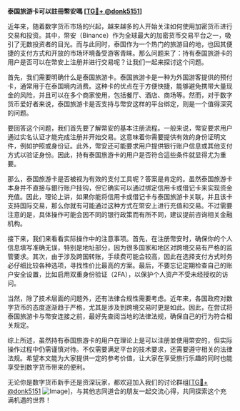 **泰国旅游卡可以註冊幣安嗎 [[TG💪+ @donk5151](https://t.me/s/donk5151)]**

近年来，随着数字货币市场的兴起，越来越多的人开始关注如何使用加密货币进行交易和投资。其中，幣安（Binance）作为全球最大的加密货币交易平台之一，吸引了无数投资者的目光。而与此同时，泰国作为一个热门的旅游目的地，也因其便捷的支付方式和开放的市场环境备受游客青睐。那么问题来了：持有泰国旅游卡的用户是否可以在幣安上注册并进行交易呢？让我们一起来探讨这个问题。

首先，我们需要明确什么是泰国旅游卡。泰国旅游卡是一种为外国游客提供的预付卡，通常用于在泰国境内消费。这种卡的优点在于方便快捷，能够避免携带大量现金的风险，并且可以在多个商家使用，包括餐厅、酒店、商场等。然而，对于数字货币爱好者来说，泰国旅游卡是否支持与幣安这样的平台绑定，则是一个值得深究的问题。

要回答这个问题，我们首先要了解幣安的基本注册流程。一般来说，幣安要求用户通过实名认证才能完成注册并开始交易。这意味着你需要提供有效的身份证明文件，例如护照或身份证。此外，幣安还可能要求用户提供银行账户信息或其他支付方式以验证身份。因此，持有泰国旅游卡的用户是否符合這些条件就显得尤为重要。

那么，泰国旅游卡是否被视为有效的支付工具呢？答案是肯定的。虽然泰国旅游卡本身并不直接与銀行账户挂钩，但它确实可以通过绑定信用卡或借记卡来实现资金充值。因此，理论上讲，如果你能将信用卡或借记卡与泰国旅游卡关联，并且该卡支持国际交易，那么你就有可能通过这种方式在幣安上进行充值和交易。不过需要注意的是，具体操作可能会因不同的银行政策而有所不同，建议提前咨询相关金融机构。

接下来，我们来看看实际操作中的注意事项。首先，在注册幣安时，确保你的个人信息填写准确无误，特别是地址部分，因为很多国家和地区对跨境交易有严格的监管要求。其次，由于涉及跨国转账，手续费可能会较高，因此在选择支付方式时务必仔细比较各种选项，寻找性价比最高的方案。最后，不要忘记定期检查自己的账户安全设置，比如启用双重身份验证（2FA），以保护个人资产不受未经授权的访问。

当然，除了技术层面的问题外，还有法律合规性需要考虑。近年来，各国政府对数字货币的态度逐渐趋于严格，尤其是涉及到跨境交易时更是如此。因此，在尝试将泰国旅游卡与幣安连接之前，最好先查阅当地的法律法规，确保自己的行为符合相关规定。

综上所述，虽然持有泰国旅游卡的用户在理论上是可以注册並使用幣安的，但实际操作过程中仍需谨慎对待。不仅需要满足平台的技术要求，还需要遵守相关的法律法规。希望本文能为大家提供一定的参考价值，让大家在享受旅行乐趣的同时也能享受到数字货币带来的便利。

无论你是数字货币新手还是资深玩家，都欢迎加入我们的讨论群组[[TG💪+ @donk5151](https://t.me/s/donk5151) ![Image](https://i.postimg.cc/rwNCRYN7/Snipaste-2025-04-30-17-27-05.png)]，与其他志同道合的朋友一起交流心得，共同探索这个充满机遇的世界！